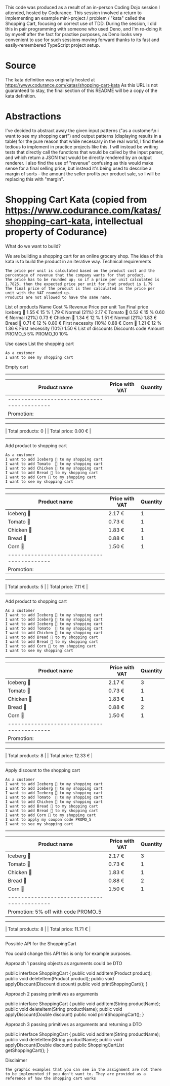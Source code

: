 This code was produced as a result of an in-person Coding Dojo session I attended, hosted by Codurance.
This session involved a return to implementing an example mini-project / problem / "kata" called the Shopping Cart, focusing on correct use of TDD.
During the session, I did this in pair programming with someone who used Deno, and I'm re-doing it by myself after the fact for practise purposes, as Deno looks very convenient to use for such sessions moving forward thanks to its fast and easily-remembered TypeScript project setup.

# Source

The kata definition was originally hosted at https://www.codurance.com/katas/shopping-cart-kata
As this URL is not guaranteed to stay, the final section of this README will be a copy of the kata definition.

# Abstractions

I've decided to abstract away the given input patterns ("as a customer\n i want to see my shopping cart") and output patterns (displaying results in a table) for the pure reason that while necessary in the real world, I find these tedious to implement in practice projects like this.
I will instead be writing tests that directly call the functions that would be called by the input parser, and which return a JSON that would be directly rendered by an output renderer.
I also find the use of "revenue" confusing as this would make sense for a final selling price, but instead it's being used to describe a margin of sorts - the amount the seller profits per product sale, so I will be replacing this with "margin".

# Shopping Cart Kata (copied from https://www.codurance.com/katas/shopping-cart-kata, intellectual property of Codurance)

What do we want to build?

We are building a shopping cart for an online grocery shop. The idea of this kata is to build the product in an iterative way.
Technical requirements

    The price per unit is calculated based on the product cost and the percentage of revenue that the company wants for that product.
    The price has to be rounded up; so if a price per unit calculated is 1.7825, then the expected price per unit for that product is 1.79
    The final price of the product is then calculated as the price per unit with the VAT rounded up.
    Products are not allowed to have the same name.

List of products
Name Cost % Revenue Price per unit Tax Final price
Iceberg 🥬 1.55 € 15 % 1,79 € Normal (21%) 2.17 €
Tomato 🍅 0.52 € 15 % 0.60 € Normal (21%) 0.73 €
Chicken 🍗 1.34 € 12 % 1.51 € Normal (21%) 1.83 €
Bread 🍞 0.71 € 12 % 0.80 € First necessity (10%) 0.88 €
Corn 🌽 1.21 € 12 % 1.36 € First necessity (10%) 1.50 €
List of discounts
Discounts code Amount
PROMO_5 5%
PROMO_10 10%

Use cases
List the shopping cart

    As a customer
    I want to see my shopping cart

Empty cart

---

| Product name                               | Price with VAT | Quantity |
| ------------------------------------------ | -------------- | -------- |
| ------------------------------------------ |
| Promotion:                                 |

---

| Total products: 0 |
| Total price: 0.00 € |

---

Add product to shopping cart

    As a customer
    I want to add Iceberg 🥬 to my shopping cart
    I want to add Tomato  🍅 to my shopping cart
    I want to add Chicken 🍗 to my shopping cart
    I want to add Bread 🍞 to my shopping cart
    I want to add Corn 🌽 to my shopping cart
    I want to see my shopping cart

---

| Product name                               | Price with VAT | Quantity |
| ------------------------------------------ | -------------- | -------- |
| Iceberg 🥬                                 | 2.17 €         | 1        |
| Tomato 🍅                                  | 0.73 €         | 1        |
| Chicken 🍗                                 | 1.83 €         | 1        |
| Bread 🍞                                   | 0.88 €         | 1        |
| Corn 🌽                                    | 1.50 €         | 1        |
| ------------------------------------------ |
| Promotion:                                 |

---

| Total products: 5 |
| Total price: 7.11 € |

---

Add product to shopping cart

    As a customer
    I want to add Iceberg 🥬 to my shopping cart
    I want to add Iceberg 🥬 to my shopping cart
    I want to add Iceberg 🥬 to my shopping cart
    I want to add Tomato  🍅 to my shopping cart
    I want to add Chicken 🍗 to my shopping cart
    I want to add Bread 🍞 to my shopping cart
    I want to add Bread 🍞 to my shopping cart
    I want to add Corn 🌽 to my shopping cart
    I want to see my shopping cart

---

| Product name                               | Price with VAT | Quantity |
| ------------------------------------------ | -------------- | -------- |
| Iceberg 🥬                                 | 2.17 €         | 3        |
| Tomato 🍅                                  | 0.73 €         | 1        |
| Chicken 🍗                                 | 1.83 €         | 1        |
| Bread 🍞                                   | 0.88 €         | 2        |
| Corn 🌽                                    | 1.50 €         | 1        |
| ------------------------------------------ |
| Promotion:                                 |

---

| Total products: 8 |
| Total price: 12.33 € |

---

Apply discount to the shopping cart

    As a customer
    I want to add Iceberg 🥬 to my shopping cart
    I want to add Iceberg 🥬 to my shopping cart
    I want to add Iceberg 🥬 to my shopping cart
    I want to add Tomato  🍅 to my shopping cart
    I want to add Chicken 🍗 to my shopping cart
    I want to add Bread 🍞 to my shopping cart
    I want to add Bread 🍞 to my shopping cart
    I want to add Corn 🌽 to my shopping cart
    I want to apply my coupon code PROMO_5
    I want to see my shopping cart

---

| Product name                               | Price with VAT | Quantity |
| ------------------------------------------ | -------------- | -------- |
| Iceberg 🥬                                 | 2.17 €         | 3        |
| Tomato 🍅                                  | 0.73 €         | 1        |
| Chicken 🍗                                 | 1.83 €         | 1        |
| Bread 🍞                                   | 0.88 €         | 2        |
| Corn 🌽                                    | 1.50 €         | 1        |
| ------------------------------------------ |
| Promotion: 5% off with code PROMO_5        |

---

| Total products: 8 |
| Total price: 11.71 € |

---

Possible API for the ShoppingCart

You could change this API this is only for example purposes.

Approach 1 passing objects as arguments could be DTO

public interface ShoppingCart {
public void addItem(Product product);
public void deleteItem(Product product);
public void applyDiscount(Discount discount)
public void printShoppingCart();
}

Approach 2 passing primitives as arguments

public interface ShoppingCart {
public void addItem(String productName);
public void deleteItem(String productName);
public void applyDiscount(Double discount)
public void printShoppingCart();
}

Approach 3 passing primitives as arguments and returning a DTO

public interface ShoppingCart {
public void addItem(String productName);
public void deleteItem(String productName);
public void applyDiscount(Double discount)
public ShoppingCartList getShoppingCart();
}

Disclaimer

    The graphic examples that you can see in the assignment are not there to be implemented if you don't want to. They are provided as a reference of how the shopping cart works
